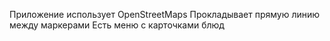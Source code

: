 Приложение использует OpenStreetMaps 
Прокладывает прямую линию между маркерами
Есть меню с карточками блюд
